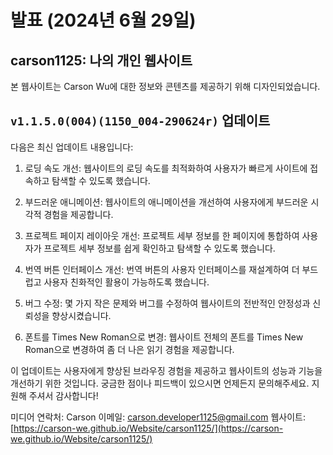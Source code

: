 # 발표 (2024년 6월 29일)

## carson1125: 나의 개인 웹사이트
본 웹사이트는 Carson Wu에 대한 정보와 콘텐츠를 제공하기 위해 디자인되었습니다.

## `v1.1.5.0(004)(1150_004-290624r)` 업데이트

다음은 최신 업데이트 내용입니다:

1. 로딩 속도 개선: 웹사이트의 로딩 속도를 최적화하여 사용자가 빠르게 사이트에 접속하고 탐색할 수 있도록 했습니다.

2. 부드러운 애니메이션: 웹사이트의 애니메이션을 개선하여 사용자에게 부드러운 시각적 경험을 제공합니다.

3. 프로젝트 페이지 레이아웃 개선: 프로젝트 세부 정보를 한 페이지에 통합하여 사용자가 프로젝트 세부 정보를 쉽게 확인하고 탐색할 수 있도록 했습니다.

4. 번역 버튼 인터페이스 개선: 번역 버튼의 사용자 인터페이스를 재설계하여 더 부드럽고 사용자 친화적인 활용이 가능하도록 했습니다.

5. 버그 수정: 몇 가지 작은 문제와 버그를 수정하여 웹사이트의 전반적인 안정성과 신뢰성을 향상시켰습니다.

6. 폰트를 Times New Roman으로 변경: 웹사이트 전체의 폰트를 Times New Roman으로 변경하여 좀 더 나은 읽기 경험을 제공합니다.

이 업데이트는 사용자에게 향상된 브라우징 경험을 제공하고 웹사이트의 성능과 기능을 개선하기 위한 것입니다. 궁금한 점이나 피드백이 있으시면 언제든지 문의해주세요. 지원해 주셔서 감사합니다!

미디어 연락처:
Carson
이메일: [carson.developer1125@gmail.com](mailto:carson.developer1125@gmail.com)
웹사이트: [https://carson-we.github.io/Website/carson1125/](https://carson-we.github.io/Website/carson1125/)
